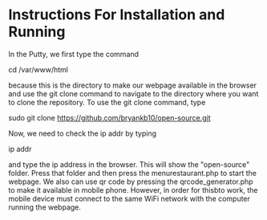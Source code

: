# Instructions For Installation and Running

In the Putty, we first type the command 


cd /var/www/html


because this is the directory to make our webpage available in the browser and use the git clone command to navigate to the directory where you want to clone the repository. To use the git clone command, type


sudo git clone https://github.com/bryankb10/open-source.git

Now, we need to check the ip addr by typing

ip addr

and type the ip address in the browser. This will show the "open-source" folder. Press that folder and then press the menurestaurant.php to start the webpage. We also can use qr code by pressing the qrcode_generator.php to make it available in mobile phone. However, in order for thisbto work, the mobile device must connect to the same WiFi network with the computer running the webpage. 
